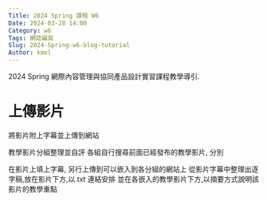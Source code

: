 ```yaml
---
Title: 2024 Spring 課程 W6
Date: 2024-03-28 14:00
Category: w6
Tags: 網誌編寫
Slug: 2024-Spring-w6-blog-tutorial
Author: kmol
---
```


2024 Spring 網際內容管理與協同產品設計實習課程教學導引.

<!-- PELICAN_END_SUMMARY -->

# 上傳影片
將影片附上字幕並上傳到網站

教學影片分組整理並自評
各組自行搜尋前面已經發布的教學影片, 分別

在影片上填上字幕, 另行上傳到可以嵌入到各分組的網站上
從影片字幕中整理出逐字稿,放在影片下方,以.txt 連結安排
並在各嵌入的教學影片下方,以摘要方式說明該影片的教學重點